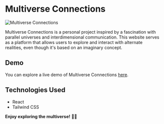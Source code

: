 # Multiverse Connections

![Multiverse Connections](https://i.ibb.co/DzXVb8r/Showcase-Multiverse-Connections.png)

Multiverse Connections is a personal project inspired by a fascination with parallel universes and interdimensional communication. This website serves as a platform that allows users to explore and interact with alternate realities, even though it's based on an imaginary concept.

## Demo

You can explore a live demo of Multiverse Connections [here](https://multiverseconnections.netlify.app/).

## Technologies Used

- React
- Tailwind CSS


**Enjoy exploring the multiverse!** 🚀🌠

